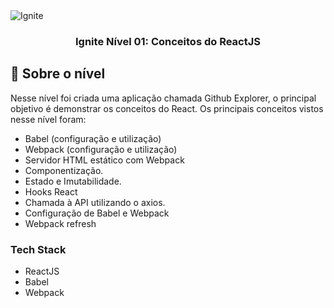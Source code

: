 <img alt="Ignite" src="https://startupi.com.br/wp-content/uploads/2020/11/tecnologia-1-870x250.jpg" />

<h3 align="center">
  Ignite Nível 01: Conceitos do ReactJS
</h3>

## :rocket: Sobre o nível

Nesse nível foi criada uma aplicação chamada Github Explorer, o principal objetivo é demonstrar os conceitos do React. Os principais conceitos vistos nesse nível foram:

- Babel (configuração e utilização)
- Webpack (configuração e utilização)
- Servidor HTML estático com Webpack
- Componentização.
- Estado e Imutabilidade.
- Hooks React
- Chamada à API utilizando o axios.
- Configuração de Babel e Webpack
- Webpack refresh

### Tech Stack

- ReactJS
- Babel
- Webpack
